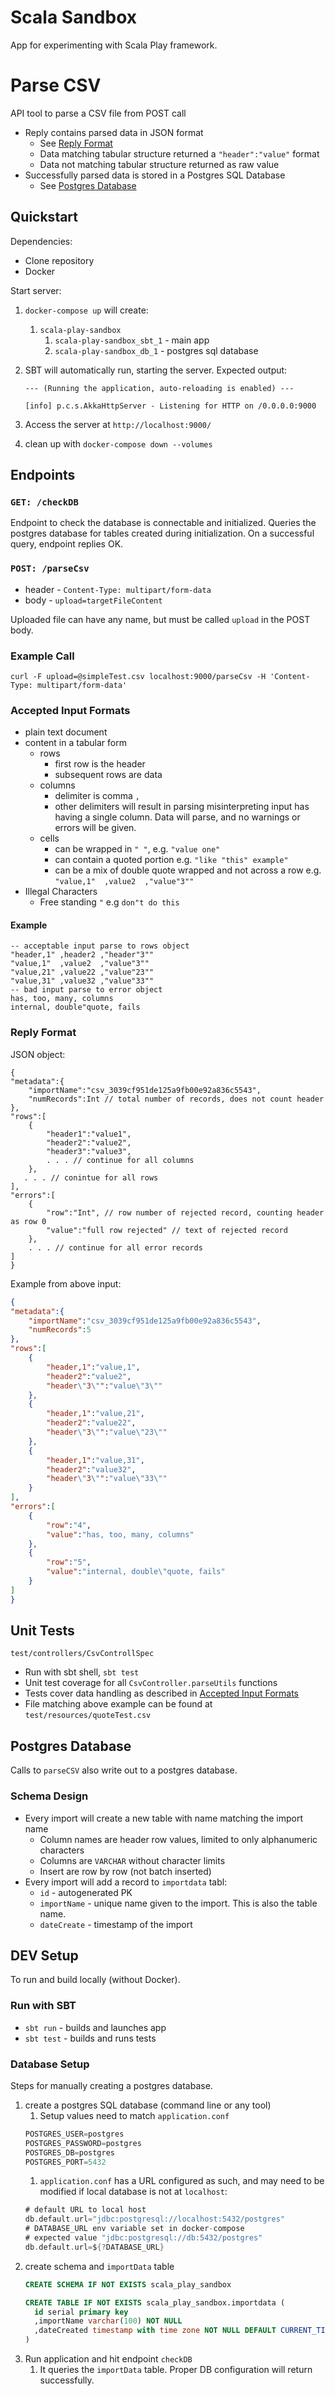 # Scala Sandbox
App for experimenting with Scala Play framework.
# Parse CSV
API tool to parse a CSV file from POST call
- Reply contains parsed data in JSON format 
  - See [Reply Format](https://github.com/ghouser/scala-play-sandbox#reply-format)
  - Data matching tabular structure returned a `"header":"value"` format
  - Data not matching tabular structure returned as raw value
- Successfully parsed data is stored in a Postgres SQL Database
  - See [Postgres Database](https://github.com/ghouser/scala-play-sandbox#postgres-database)

## Quickstart
Dependencies:
* Clone repository
* Docker

Start server:
1. `docker-compose up` will create:
    1. `scala-play-sandbox`
        1. `scala-play-sandbox_sbt_1` - main app
        1. `scala-play-sandbox_db_1` - postgres sql database

1. SBT will automatically run, starting the server. Expected output:
    ```
    --- (Running the application, auto-reloading is enabled) ---
    
    [info] p.c.s.AkkaHttpServer - Listening for HTTP on /0.0.0.0:9000
    ```
1. Access the server at `http://localhost:9000/`
1. clean up with `docker-compose down --volumes`

## Endpoints
### `GET: /checkDB`
Endpoint to check the database is connectable and initialized.
Queries the postgres database for tables created during initialization. On a successful query, endpoint replies OK.

### `POST: /parseCsv`
- header - `Content-Type: multipart/form-data`
- body - `upload=targetFileContent`

Uploaded file can have any name, but must be called `upload` in the POST body.

### Example Call
```
curl -F upload=@simpleTest.csv localhost:9000/parseCsv -H 'Content-Type: multipart/form-data'
```

### Accepted Input Formats
- plain text document
- content in a tabular form
  - rows
    - first row is the header
    - subsequent rows are data
  - columns
    - delimiter is comma `,`
    - other delimiters will result in parsing misinterpreting input has having a single column.
      Data will parse, and no warnings or errors will be given.
  - cells
    - can be wrapped in `" "`, e.g. `"value one"`
    - can contain a quoted portion e.g. `"like "this" example"`
    - can be a mix of double quote wrapped and not across a row e.g. `"value,1"  ,value2  ,"value"3""`
- Illegal Characters
  - Free standing `"` e.g `don"t do this`

#### Example
```text
-- acceptable input parse to rows object
"header,1" ,header2 ,"header"3""
"value,1"  ,value2  ,"value"3""
"value,21" ,value22 ,"value"23""
"value,31" ,value32 ,"value"33""
-- bad input parse to error object
has, too, many, columns
internal, double"quote, fails
```

### Reply Format
JSON object:
```
{
"metadata":{
    "importName":"csv_3039cf951de125a9fb00e92a836c5543",
    "numRecords":Int // total number of records, does not count header
},
"rows":[
    {
        "header1":"value1",
        "header2":"value2",
        "header3":"value3",
        . . . // continue for all columns
    },
   . . . // conintue for all rows
],
"errors":[
    {
        "row":"Int", // row number of rejected record, counting header as row 0
        "value":"full row rejected" // text of rejected record
    },
    . . . // continue for all error records
]
}
```

Example from above input:
```json
{
"metadata":{
    "importName":"csv_3039cf951de125a9fb00e92a836c5543",
    "numRecords":5
},
"rows":[
    {
        "header,1":"value,1",
        "header2":"value2",
        "header\"3\"":"value\"3\""
    },
    {
        "header,1":"value,21",
        "header2":"value22",
        "header\"3\"":"value\"23\""
    },
    {
        "header,1":"value,31",
        "header2":"value32",
        "header\"3\"":"value\"33\""
    }
],
"errors":[
    {
        "row":"4",
        "value":"has, too, many, columns"
    },
    {
        "row":"5",
        "value":"internal, double\"quote, fails"
    }
]
}
```

## Unit Tests
`test/controllers/CsvControllSpec`
- Run with sbt shell, `sbt test`
- Unit test coverage for all `CsvController.parseUtils` functions
- Tests cover data handling as described in [Accepted Input Formats](https://github.com/ghouser/scala-play-sandbox#accepted-input-formats)
- File matching above example can be found at `test/resources/quoteTest.csv`

## Postgres Database
Calls to `parseCSV` also write out to a postgres database.

### Schema Design
- Every import will create a new table with name matching the import name
    - Column names are header row values, limited to only alphanumeric characters
    - Columns are `VARCHAR` without character limits
    - Insert are row by row (not batch inserted)
- Every import will add a record to `importdata` tabl:
    - `id` - autogenerated PK
    - `importName` - unique name given to the import. This is also the table name.
    - `dateCreate` - timestamp of the import
    
## DEV Setup
To run and build locally (without Docker).
### Run with SBT
* `sbt run` - builds and launches app
* `sbt test` - builds and runs tests
  
### Database Setup
Steps for manually creating a postgres database.
1. create a postgres SQL database (command line or any tool)
    1. Setup values need to match `application.conf`
    ```scala
    POSTGRES_USER=postgres
    POSTGRES_PASSWORD=postgres
    POSTGRES_DB=postgres
    POSTGRES_PORT=5432
    ```
    1.  `application.conf` has a URL configured as such, and may need to be modified if local database is not at `localhost`:
    ```scala
    # default URL to local host
    db.default.url="jdbc:postgresql://localhost:5432/postgres"
    # DATABASE_URL env variable set in docker-compose
    # expected value "jdbc:postgresql://db:5432/postgres"
    db.default.url=${?DATABASE_URL}
    ```
1. create schema and `importData` table
    ```sql
    CREATE SCHEMA IF NOT EXISTS scala_play_sandbox
   
   CREATE TABLE IF NOT EXISTS scala_play_sandbox.importdata (
      id serial primary key
      ,importName varchar(100) NOT NULL
      ,dateCreated timestamp with time zone NOT NULL DEFAULT CURRENT_TIMESTAMP
    )
    ```
1. Run application and hit endpoint `checkDB`
    1. It queries the `importData` table. Proper DB configuration will return successfully.